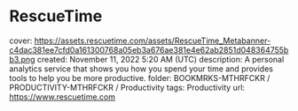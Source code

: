 # RescueTime

cover: https://assets.rescuetime.com/assets/RescueTime_Metabanner-c4dac381ee7cfd0a161300768a05eb3a676ae381e4e62ab2851d048364755bb3.png
created: November 11, 2022 5:20 AM (UTC)
description: A personal analytics service that shows you how you spend your time and provides tools to help you be more productive.
folder: BOOKMRKS-MTHRFCKR / PRODUCTIVITY-MTHRFCKR / Productivity
tags: Productivity
url: https://www.rescuetime.com